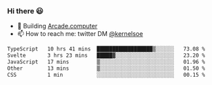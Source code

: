 ### Hi there 😃

- 🔨 Building [Arcade.computer](https://arcade.computer)
- 📫 How to reach me: twitter DM [@kernelsoe](https://twitter.com/kernelsoe)

<!--START_SECTION:waka-->

```txt
TypeScript   10 hrs 41 mins  ██████████████████▒░░░░░░   73.08 %
Svelte       3 hrs 23 mins   █████▓░░░░░░░░░░░░░░░░░░░   23.20 %
JavaScript   17 mins         ▒░░░░░░░░░░░░░░░░░░░░░░░░   01.96 %
Other        13 mins         ▒░░░░░░░░░░░░░░░░░░░░░░░░   01.50 %
CSS          1 min           ░░░░░░░░░░░░░░░░░░░░░░░░░   00.15 %
```

<!--END_SECTION:waka-->
